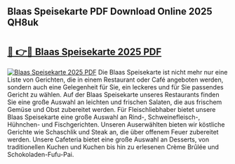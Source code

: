 ## Blaas Speisekarte PDF Download Online 2025 QH8uk

# <h2><a href="http://gcacpx5.nevu.top/?p=Blaas+Speisekarte">🔗 👉🔴 Blaas Speisekarte 2025 PDF</a></h2>

[![Blaas Speisekarte 2025 PDF](https://i.imgur.com/dBaPXMq.png)](http://gcacpx5.nevu.top/?p=Blaas+Speisekarte)
Die Blaas Speisekarte ist nicht mehr nur eine Liste von Gerichten, die in einem Restaurant oder Café angeboten werden, sondern auch eine Gelegenheit für Sie, ein leckeres und für Sie passendes Gericht zu wählen. Auf der Blaas Speisekarte unseres Restaurants finden Sie eine große Auswahl an leichten und frischen Salaten, die aus frischem Gemüse und Obst zubereitet werden. Für Fleischliebhaber bietet unsere Blaas Speisekarte eine große Auswahl an Rind-, Schweinefleisch-, Hühnchen- und Fischgerichten. Unseren Auserwählten bieten wir köstliche Gerichte wie Schaschlik und Steak an, die über offenem Feuer zubereitet werden. Unsere Cafeteria bietet eine große Auswahl an Desserts, von traditionellen Kuchen und Kuchen bis hin zu erlesenen Crème Brûlée und Schokoladen-Fufu-Pai.
